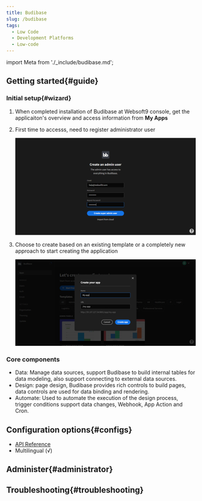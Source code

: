 ```yaml
---
title: Budibase
slug: /budibase
tags:
  - Low Code
  - Development Platforms
  - Low-code
---
```


import Meta from './_include/budibase.md';

<Meta name="meta" />

## Getting started{#guide}

### Initial setup{#wizard}

1. When completed installation of Budibase at Websoft9 console, get the applicaiton's overview and access information from **My Apps**   

2. First time to accesss, need to register administrator user
   
   ![Budibase](./assets/budibase-installadmin-websoft9.png)

3. Choose to create based on an existing template or a completely new approach to start creating the application

   ![Budibase](./assets/budibase-createapp-websoft9.png)

### Core components

- Data: Manage data sources, support Budibase to build internal tables for data modeling, also support connecting to external data sources.
- Design: page design, Budibase provides rich controls to build pages, data controls are used for data binding and rendering.
- Automate: Used to automate the execution of the design process, trigger conditions support data changes, Webhook, App Action and Cron.

## Configuration options{#configs}

- [API Reference](https://docs.budibase.com/docs/public-api)
- Multilingual (√)

## Administer{#administrator}

## Troubleshooting{#troubleshooting}